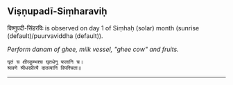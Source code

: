 ## Viṣṇupadī-Siṃharaviḥ
विष्णुपदी-सिंहरविः is observed on day 1 of Siṃhaḥ (solar) month (sunrise (default)/puurvaviddha (default)).

_Perform danam of ghee, milk vessel, "ghee cow" and fruits._

```
घृतं च क्षीरकुम्भश्च घृतधेनु फलानि च।
श्रावणे श्रीधरप्रीत्यै दातव्यानि विपश्चिता॥
```

---
